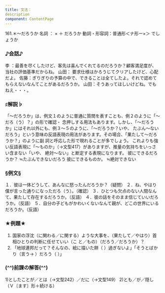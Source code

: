 ```yaml
---
title: 文法：
description
component: ContentPage
---
```



161.＊～だろうか
名詞 ： × ＋ だろうか
動詞・形容詞：普通形＜ナ形ー×＞ でしょうか
### ♪会話♪
李 ：最善を尽くしたけど、客先は喜んでくれてるのだろうか？顧客満足度が、当社の評価基準だからね。 山田： 要求仕様はかろうじてクリアしたけど、心配だよ。 佐藤：ぎりぎりの予算の中で、できることは全てしたよ。それで認めてもらえないなんてことがあるだろうか。 山田：そうあってほしいけどね。でもねえ・・・。
### ♯解説♭
「～だろうか」は、例文１のように普通に質問を表すことも、例２のように「～だろ（う）？」の形で確認・ 念押しする用法もあります。しかし、「～だろうか」にはそれ以外にも、例３～５のように、「～だろうか？いや、 たぶん～ないだろう」という意味の反語表現の用法があります。その場合、「果たして～だろうか？」のように副 詞と呼応した形で現れることが多でしょう。
これよりも強い反語表現に「～ものか」（→文型417）がありますが、推量の気持ちをいっさい含まない「いや、 絶対～ない」と断定する表現になります。
彼にできるだろうか？ ≒たぶんできないだろう 彼にできるものか。 ≒絶対できない
### §例文§
１．彼は一体どうして、あんなに怒ったんだろうか？（疑問）
２．ね、やはり僕が言った通りになっただろ（う）。（確認）
３．ひとつも欠点のない人間なんて、果たして存在するだろうか。（反語）
４．彼の話をそのまま信じていいだろうか。（反語）
５．自分の子どもがかわいくないなんて親が、どこの世界にいるだろうか。（反語）
### ★例題★
1) 国家の浮沈（に関わる／に関する）ような大事を、（果たして／やはり）首相ひとりの判断に任せていい（こ
と／もの）（だろう／だろうか）？    
2) 「地球連邦だって？そんなの、絵に描いた餅（ ）過ぎないよ」「そうとばかり（言う→ ）だろう（ ）」
### (^^)前課の解答(^^)
1)としたことが／とは（→文型242）／だに（→文型149）
2)とも／が／隠し（Ｖ〔ます〕形＋続ける）

